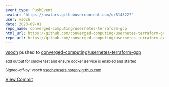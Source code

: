 ```yaml
---
event_type: PushEvent
avatar: "https://avatars.githubusercontent.com/u/814322?"
user: vsoch
date: 2023-09-01
repo_name: converged-computing/usernetes-terraform-gcp
html_url: https://github.com/converged-computing/usernetes-terraform-gcp/commit/465e5d18a21e1bf646e3d4516f829e4e85b1c36f
repo_url: https://github.com/converged-computing/usernetes-terraform-gcp
---
```


<a href='https://github.com/vsoch' target='_blank'>vsoch</a> pushed to <a href='https://github.com/converged-computing/usernetes-terraform-gcp' target='_blank'>converged-computing/usernetes-terraform-gcp</a>

<small>add output for smoke test and ensure docker service is enabled and started

Signed-off-by: vsoch <vsoch@users.noreply.github.com></small>

<a href='https://github.com/converged-computing/usernetes-terraform-gcp/commit/465e5d18a21e1bf646e3d4516f829e4e85b1c36f' target='_blank'>View Commit</a>